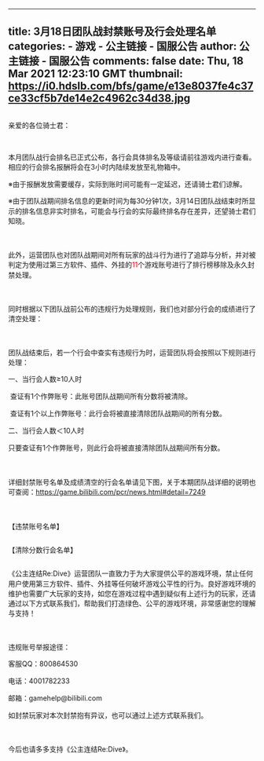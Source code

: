
---
title: 3月18日团队战封禁账号及行会处理名单
categories: 
    - 游戏
    - 公主链接 - 国服公告
author: 公主链接 - 国服公告
comments: false
date: Thu, 18 Mar 2021 12:23:10 GMT
thumbnail: https://i0.hdslb.com/bfs/game/e13e8037fe4c37ce33cf5b7de14e2c4962c34d38.jpg
---

<div>   
<p class="MsoNormal" style="font-family:" font-size:14px;background-color:#ffffff;"> <img src="https://i0.hdslb.com/bfs/game/e13e8037fe4c37ce33cf5b7de14e2c4962c34d38.jpg" alt referrerpolicy="no-referrer"> 
</p>
<p class="MsoNormal" style="font-family:" font-size:14px;background-color:#ffffff;">
亲爱的各位骑士君：
</p>
<p class="MsoNormal" style="font-family:" font-size:14px;background-color:#ffffff;"><br>
</p>
<p class="MsoNormal" style="font-family:" font-size:14px;background-color:#ffffff;">
本月团队战行会排名已正式公布，各行会具体排名及等级请前往游戏内进行查看。 相应的行会排名报酬将会在<span style="line-height:1.5;">3</span>小时内陆续发放至礼物箱中。<span style="line-height:1.5;"></span> 
</p>
<p class="MsoNormal" style="font-family:" font-size:14px;background-color:#ffffff;">
※由于报酬发放需要缓存，实际到账时间可能有一定延迟，还请骑士君们谅解。<span style="line-height:1.5;"></span> 
</p>
<p class="MsoNormal" style="font-family:" font-size:14px;background-color:#ffffff;">
※由于团队战期间排名信息的更新时间为每<span style="line-height:1.5;">30</span>分钟<span style="line-height:1.5;">1</span>次，<span style="line-height:1.5;">3</span>月<span style="line-height:1.5;">14</span>日团队战结束时所显示的排名信息非实时排名，可能会与行会的实际最终排名存在差异，还望骑士君们知晓。<span style="line-height:1.5;"></span> 
</p>
<p class="MsoNormal" style="font-family:" font-size:14px;background-color:#ffffff;"> <span style="line-height:1.5;"> </span> 
</p>
<p class="MsoNormal" style="font-family:" font-size:14px;background-color:#ffffff;">
此外，运营团队也对团队战期间对所有玩家的战斗行为进行了追踪与分析，并对被判定为使用过第三方软件、插件、外挂的<span style="line-height:1.5;color:red;">11</span>个游戏账号进行了排行榜移除及永久封禁处理。<span style="line-height:1.5;"></span> 
</p>
<p class="MsoNormal" style="font-family:" font-size:14px;background-color:#ffffff;"> <span style="line-height:1.5;"> </span> 
</p>
<p class="MsoNormal" style="font-family:" font-size:14px;background-color:#ffffff;">
同时根据以下团队战前公布的违规行为处理规则，我们也对部分行会的成绩进行了清空处理：<span style="line-height:1.5;"></span> 
</p>
<p class="MsoNormal" style="font-family:" font-size:14px;background-color:#ffffff;"> <span style="line-height:1.5;"> </span> 
</p>
<p class="MsoNormal" style="font-family:" font-size:14px;background-color:#ffffff;">
团队战结束后，若一个行会中查实有违规行为时，运营团队将会按照以下规则进行处理：<span style="line-height:1.5;"></span> 
</p>
<p class="MsoNormal" style="font-family:" font-size:14px;background-color:#ffffff;">
一、当行会人数≥<span style="line-height:1.5;">10</span>人时<span style="line-height:1.5;"></span> 
</p>
<p class="MsoNormal" style="font-family:" font-size:14px;background-color:#ffffff;"> <span style="line-height:1.5;"> </span>查证有<span style="line-height:1.5;">1</span>个作弊账号：此账号团队战期间所有分数将被清除。<span style="line-height:1.5;"></span> 
</p>
<p class="MsoNormal" style="font-family:" font-size:14px;background-color:#ffffff;"> <span style="line-height:1.5;"> </span>查证有<span style="line-height:1.5;">1</span>个以上作弊账号：此行会将被直接清除团队战期间的所有分数。<span style="line-height:1.5;"></span> 
</p>
<p class="MsoNormal" style="font-family:" font-size:14px;background-color:#ffffff;">
二、当行会人数＜<span style="line-height:1.5;">10</span>人时<span style="line-height:1.5;"></span> 
</p>
<p class="MsoNormal" style="font-family:" font-size:14px;background-color:#ffffff;">
只要查证有<span style="line-height:1.5;">1</span>个作弊账号，则此行会将被直接清除团队战期间所有分数。<span style="line-height:1.5;"></span> 
</p>
<p class="MsoNormal" style="font-family:" font-size:14px;background-color:#ffffff;"> <span style="line-height:1.5;"> </span> 
</p>
<p class="MsoNormal" style="font-family:" font-size:14px;background-color:#ffffff;">
详细封禁账号名单及成绩清空的行会名单请见下图，关于本期团队战详细的说明也可查阅：<span style="line-height:1.5;"><a href="https://game.bilibili.com/pcr/news.html#detail=7249" target="_blank">https://game.bilibili.com/pcr/news.html#detail=7249</a></span> 
</p>
<p class="MsoNormal" style="font-family:" font-size:14px;background-color:#ffffff;"> <span style="line-height:1.5;"> </span> 
</p>
<p class="MsoNormal" style="font-family:" font-size:14px;background-color:#ffffff;">
【违禁账号名单】<span style="line-height:1.5;"></span> 
</p>
<p class="MsoNormal" style="font-family:" font-size:14px;background-color:#ffffff;"> <span style="line-height:1.5;"><img src="https://i0.hdslb.com/bfs/game/7048dab5129febc662a6de73a59b51f958758910.png" alt referrerpolicy="no-referrer"></span> 
</p>
<p class="MsoNormal" style="font-family:" font-size:14px;background-color:#ffffff;">
【清除分数行会名单】<span style="line-height:1.5;"></span> 
</p>
<p class="MsoNormal" style="font-family:" font-size:14px;background-color:#ffffff;"> <span style="line-height:1.5;"><img src="https://i0.hdslb.com/bfs/game/8c21d0ba64c745adf8c73f8f78b1d4d4c640e030.png" alt referrerpolicy="no-referrer"></span> 
</p>
<p class="MsoNormal" style="font-family:" font-size:14px;background-color:#ffffff;">
《公主连结<span style="line-height:1.5;">Re:Dive</span>》运营团队一直致力于为大家提供公平的游戏环境，禁止任何用户使用第三方软件、插件、外挂等任何破坏游戏公平性的行为。良好游戏环境的维护也需要广大玩家的支持，如您在游戏过程中遇到疑似有上述行为的玩家，还请通过以下方式联系我们，帮助我们打造绿色、公平的游戏环境，非常感谢您的理解与支持！<span style="line-height:1.5;"></span> 
</p>
<p class="MsoNormal" style="font-family:" font-size:14px;background-color:#ffffff;"> <span style="line-height:1.5;"> </span> 
</p>
<p class="MsoNormal" style="font-family:" font-size:14px;background-color:#ffffff;">
违规账号举报途径：<span style="line-height:1.5;"></span> 
</p>
<p class="MsoNormal" style="font-family:" font-size:14px;background-color:#ffffff;">
客服<span style="line-height:1.5;">QQ</span>：<span style="line-height:1.5;">800864530</span> 
</p>
<p class="MsoNormal" style="font-family:" font-size:14px;background-color:#ffffff;">
电话：<span style="line-height:1.5;">4001782233</span> 
</p>
<p class="MsoNormal" style="font-family:" font-size:14px;background-color:#ffffff;">
邮箱：<span style="line-height:1.5;">gamehelp@bilibili.com</span> 
</p>
<p class="MsoNormal" style="font-family:" font-size:14px;background-color:#ffffff;">
如封禁玩家对本次封禁抱有异议，也可以通过上述方式联系我们。<span style="line-height:1.5;"></span> 
</p>
<p class="MsoNormal" style="font-family:" font-size:14px;background-color:#ffffff;"> <span style="line-height:1.5;"> </span> 
</p>
<p class="MsoNormal" style="font-family:" font-size:14px;background-color:#ffffff;">
今后也请多多支持《公主连结<span style="line-height:1.5;">Re:Dive</span>》。
</p>  
</div>
            